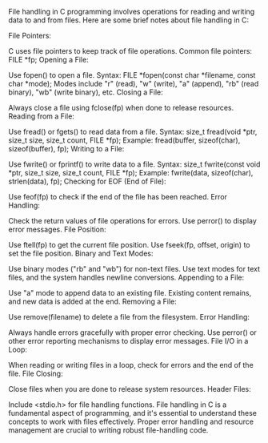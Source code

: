 File handling in C programming involves operations for reading and writing data to and from files. Here are some brief notes about file handling in C:

File Pointers:

C uses file pointers to keep track of file operations.
Common file pointers: FILE *fp;
Opening a File:

Use fopen() to open a file.
Syntax: FILE *fopen(const char *filename, const char *mode);
Modes include "r" (read), "w" (write), "a" (append), "rb" (read binary), "wb" (write binary), etc.
Closing a File:

Always close a file using fclose(fp) when done to release resources.
Reading from a File:

Use fread() or fgets() to read data from a file.
Syntax: size_t fread(void *ptr, size_t size, size_t count, FILE *fp);
Example: fread(buffer, sizeof(char), sizeof(buffer), fp);
Writing to a File:

Use fwrite() or fprintf() to write data to a file.
Syntax: size_t fwrite(const void *ptr, size_t size, size_t count, FILE *fp);
Example: fwrite(data, sizeof(char), strlen(data), fp);
Checking for EOF (End of File):

Use feof(fp) to check if the end of the file has been reached.
Error Handling:

Check the return values of file operations for errors.
Use perror() to display error messages.
File Position:

Use ftell(fp) to get the current file position.
Use fseek(fp, offset, origin) to set the file position.
Binary and Text Modes:

Use binary modes ("rb" and "wb") for non-text files.
Use text modes for text files, and the system handles newline conversions.
Appending to a File:

Use "a" mode to append data to an existing file.
Existing content remains, and new data is added at the end.
Removing a File:

Use remove(filename) to delete a file from the filesystem.
Error Handling:

Always handle errors gracefully with proper error checking.
Use perror() or other error reporting mechanisms to display error messages.
File I/O in a Loop:

When reading or writing files in a loop, check for errors and the end of the file.
File Closing:

Close files when you are done to release system resources.
Header Files:

Include <stdio.h> for file handling functions.
File handling in C is a fundamental aspect of programming, and it's essential to understand these concepts to work with files effectively. Proper error handling and resource management are crucial to writing robust file-handling code.

